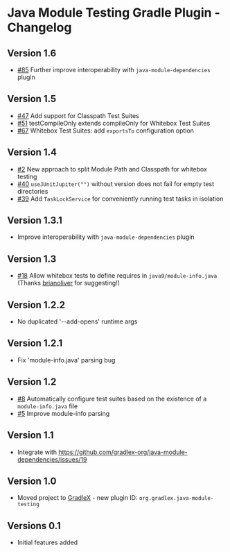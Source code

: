# Java Module Testing Gradle Plugin - Changelog

## Version 1.6
* [#85](https://github.com/gradlex-org/java-module-testing/issues/85) Further improve interoperability with `java-module-dependencies` plugin

## Version 1.5
* [#47](https://github.com/gradlex-org/java-module-testing/issues/47) Add support for Classpath Test Suites
* [#51](https://github.com/gradlex-org/java-module-testing/issues/51) testCompileOnly extends compileOnly for Whitebox Test Suites
* [#67](https://github.com/gradlex-org/java-module-testing/issues/67) Whitebox Test Suites: add `exportsTo` configuration option

## Version 1.4
* [#2](https://github.com/gradlex-org/java-module-testing/issues/2) New approach to split Module Path and Classpath for whitebox testing
* [#40](https://github.com/gradlex-org/java-module-testing/issues/40) `useJUnitJupiter("")` without version does not fail for empty test directories
* [#39](https://github.com/gradlex-org/java-module-testing/issues/39) Add `TaskLockService` for conveniently running test tasks in isolation

## Version 1.3.1
* Improve interoperability with `java-module-dependencies` plugin

## Version 1.3
* [#18](https://github.com/gradlex-org/java-module-testing/issues/18) Allow whitebox tests to define requires in `java9/module-info.java` (Thanks [brianoliver](https://github.com/brianoliver) for suggesting!)

## Version 1.2.2
* No duplicated '--add-opens' runtime args

## Version 1.2.1
* Fix 'module-info.java' parsing bug

## Version 1.2
* [#8](https://github.com/gradlex-org/java-module-testing/issues/8) Automatically configure test suites based on the existence of a `module-info.java` file
* [#5](https://github.com/gradlex-org/java-module-testing/issues/5) Improve module-info parsing

## Version 1.1
* Integrate with https://github.com/gradlex-org/java-module-dependencies/issues/19

## Version 1.0
* Moved project to [GradleX](https://gradlex.org) - new plugin ID: `org.gradlex.java-module-testing`

## Versions 0.1
* Initial features added
